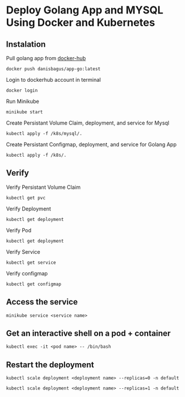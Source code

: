 # Deploy Golang App and MYSQL Using Docker and Kubernetes

## Instalation

Pull golang app from [docker-hub](https://hub.docker.com/repository/docker/danisbagus/app-go)

```
docker push danisbagus/app-go:latest
```

Login to dockerhub account in terminal

```
docker login
```

Run Minikube

```
minikube start
```

Create Persistant Volume Claim, deployment, and service for Mysql

```
kubectl apply -f /k8s/mysql/.
```

Create Persistant Configmap, deployment, and service for Golang App

```
kubectl apply -f /k8s/.
```

## Verify

Verify Persistant Volume Claim

```
kubectl get pvc
```

Verify Deployment

```
kubectl get deployment
```

Verify Pod

```
kubectl get deployment
```

Verify Service

```
kubectl get service
```

Verify configmap

```
kubectl get configmap
```

## Access the service

```
minikube service <service name>
```

## Get an interactive shell on a pod + container

```
kubectl exec -it <pod name> -- /bin/bash
```

## Restart the deployment

```
kubectl scale deployment <deployment name> --replicas=0 -n default
```

```
kubectl scale deployment <deployment name> --replicas=1 -n default
```
